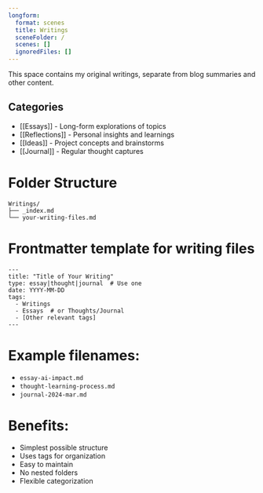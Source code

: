 ```yaml
---
longform:
  format: scenes
  title: Writings
  sceneFolder: /
  scenes: []
  ignoredFiles: []
---
```

This space contains my original writings, separate from blog summaries and other content.
## Categories
- [[Essays]] - Long-form explorations of topics
- [[Reflections]] - Personal insights and learnings
- [[Ideas]] - Project concepts and brainstorms
- [[Journal]] - Regular thought captures

# Folder Structure
```
Writings/
├── _index.md
└── your-writing-files.md
```
# Frontmatter template for writing files
```
---
title: "Title of Your Writing"
type: essay|thought|journal  # Use one
date: YYYY-MM-DD
tags:
  - Writings
  - Essays  # or Thoughts/Journal
  - [Other relevant tags]
---
```

# Example filenames:
- `essay-ai-impact.md`
- `thought-learning-process.md`
- `journal-2024-mar.md`

# Benefits:
- Simplest possible structure
- Uses tags for organization
- Easy to maintain
- No nested folders
- Flexible categorization